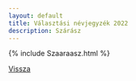 ```yaml
---
layout: default
title: Választási névjegyzék 2022
description: Szárász
---
```


{% include Szaaraasz.html %}

[Vissza](./)